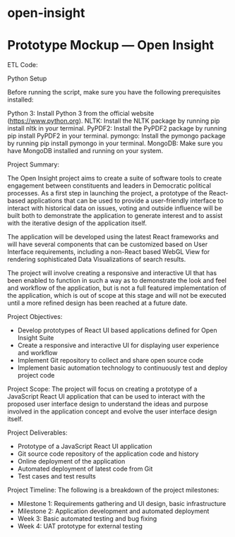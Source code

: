 # open-insight

# Prototype Mockup — Open Insight

ETL Code:

Python Setup

Before running the script, make sure you have the following prerequisites installed:

Python 3: Install Python 3 from the official website (https://www.python.org).
NLTK: Install the NLTK package by running pip install nltk in your terminal.
PyPDF2: Install the PyPDF2 package by running pip install PyPDF2 in your terminal.
pymongo: Install the pymongo package by running pip install pymongo in your terminal.
MongoDB: Make sure you have MongoDB installed and running on your system.

Project Summary:

The Open Insight project aims to create a suite of software tools to create engagement between constituents and leaders in Democratic political processes. As a first step in launching the project, a prototype of the React-based applications that can be used to provide a user-friendly interface to interact with historical data on issues, voting and outside influence will be built both to demonstrate the application to generate interest and to assist with the iterative design of the application itself.

The application will be developed using the latest React frameworks and will have several components that can be customized based on User Interface requirements, including a non-React based WebGL View for rendering sophisticated Data Visualizations of search results. 

The project will involve creating a responsive and interactive UI that has been enabled to function in such a way as to demonstrate the look and feel and workflow of the application, but is not a full featured implementation of the application, which is out of scope at this stage and will not be executed until a more refined design has been reached at a future date.

Project Objectives:

- Develop prototypes of React UI based applications defined for Open Insight Suite
- Create a responsive and interactive UI for displaying user experience and workflow
- Implement Git repository to collect and share open source code
- Implement basic automation technology to continuously test and deploy project code

Project Scope:
The project will focus on creating a prototype of a JavaScript React UI application that can be used to interact with the proposed user interface design to understand the ideas and purpose involved in the application concept and evolve the user interface design itself.

Project Deliverables:

- Prototype of a JavaScript React UI application
- Git source code repository of the application code and history
- Online deployment of the application
- Automated deployment of latest code from Git
- Test cases and test results

Project Timeline:
The following is a breakdown of the project milestones:

- Milestone 1: Requirements gathering and UI design, basic infrastructure
- Milestone 2: Application development and automated deployment
- Week 3: Basic automated testing and bug fixing
- Week 4: UAT prototype for external testing
